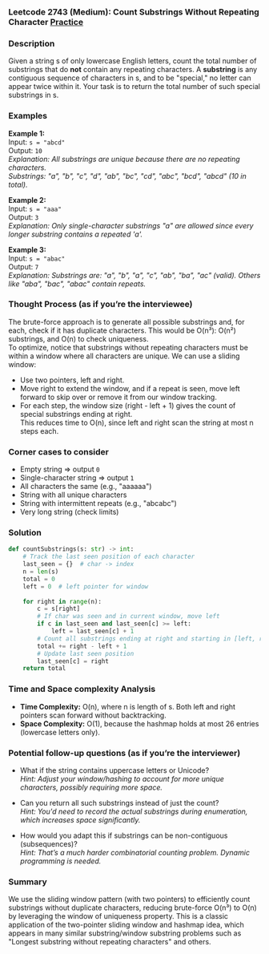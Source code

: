 ### Leetcode 2743 (Medium): Count Substrings Without Repeating Character [Practice](https://leetcode.com/problems/count-substrings-without-repeating-character)

### Description  
Given a string s of only lowercase English letters, count the total number of substrings that do **not** contain any repeating characters. A **substring** is any contiguous sequence of characters in s, and to be "special," no letter can appear twice within it. Your task is to return the total number of such special substrings in s.

### Examples  

**Example 1:**  
Input: `s = "abcd"`  
Output: `10`  
*Explanation: All substrings are unique because there are no repeating characters.  
Substrings: "a", "b", "c", "d", "ab", "bc", "cd", "abc", "bcd", "abcd" (10 in total).*

**Example 2:**  
Input: `s = "aaa"`  
Output: `3`  
*Explanation: Only single-character substrings "a" are allowed since every longer substring contains a repeated 'a'.*

**Example 3:**  
Input: `s = "abac"`  
Output: `7`  
*Explanation: Substrings are:
"a", "b", "a", "c", "ab", "ba", "ac" (valid).
Others like "aba", "bac", "abac" contain repeats.*

### Thought Process (as if you’re the interviewee)  
The brute-force approach is to generate all possible substrings and, for each, check if it has duplicate characters. This would be O(n³): O(n²) substrings, and O(n) to check uniqueness.  
To optimize, notice that substrings without repeating characters must be within a window where all characters are unique. We can use a sliding window:  
- Use two pointers, left and right.  
- Move right to extend the window, and if a repeat is seen, move left forward to skip over or remove it from our window tracking.  
- For each step, the window size (right - left + 1) gives the count of special substrings ending at right.  
This reduces time to O(n), since left and right scan the string at most n steps each.

### Corner cases to consider  
- Empty string ⇒ output `0`  
- Single-character string ⇒ output `1`  
- All characters the same (e.g., "aaaaaa")  
- String with all unique characters  
- String with intermittent repeats (e.g., "abcabc")  
- Very long string (check limits)

### Solution

```python
def countSubstrings(s: str) -> int:
    # Track the last seen position of each character
    last_seen = {}  # char -> index
    n = len(s)
    total = 0
    left = 0  # left pointer for window
    
    for right in range(n):
        c = s[right]
        # If char was seen and in current window, move left
        if c in last_seen and last_seen[c] >= left:
            left = last_seen[c] + 1
        # Count all substrings ending at right and starting in [left, right]
        total += right - left + 1
        # Update last seen position
        last_seen[c] = right
    return total
```

### Time and Space complexity Analysis  

- **Time Complexity:** O(n), where n is length of s. Both left and right pointers scan forward without backtracking.  
- **Space Complexity:** O(1), because the hashmap holds at most 26 entries (lowercase letters only).

### Potential follow-up questions (as if you’re the interviewer)  

- What if the string contains uppercase letters or Unicode?  
  *Hint: Adjust your window/hashing to account for more unique characters, possibly requiring more space.*

- Can you return all such substrings instead of just the count?  
  *Hint: You'd need to record the actual substrings during enumeration, which increases space significantly.*

- How would you adapt this if substrings can be non-contiguous (subsequences)?  
  *Hint: That’s a much harder combinatorial counting problem. Dynamic programming is needed.*

### Summary
We use the sliding window pattern (with two pointers) to efficiently count substrings without duplicate characters, reducing brute-force O(n³) to O(n) by leveraging the window of uniqueness property. This is a classic application of the two-pointer sliding window and hashmap idea, which appears in many similar substring/window substring problems such as "Longest substring without repeating characters" and others.